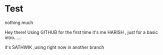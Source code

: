 # Test
nothing much

Hey there!
Using GITHUB for the first time 
it's me HARISH , just for a basic intro......

it's SATHWIK ,using right now in another branch
